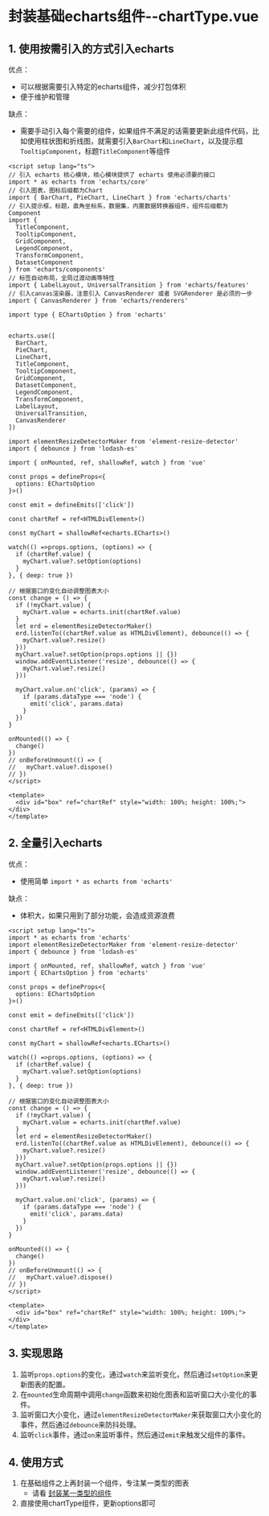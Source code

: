 # 封装基础echarts组件--chartType.vue

## 1. 使用按需引入的方式引入echarts
优点：
  - 可以根据需要引入特定的echarts组件，减少打包体积
  - 便于维护和管理

缺点：
  - 需要手动引入每个需要的组件，如果组件不满足的话需要更新此组件代码，比如使用柱状图和折线图，就需要引入`BarChart`和`LineChart`，以及提示框`TooltipComponent`，标题`TitleComponent`等组件
```vue
<script setup lang="ts">
// 引入 echarts 核心模块，核心模块提供了 echarts 使用必须要的接口
import * as echarts from 'echarts/core'
// 引入图表，图标后缀都为Chart
import { BarChart, PieChart, LineChart } from 'echarts/charts'
// 引入提示框，标题，直角坐标系，数据集，内置数据转换器组件，组件后缀都为 Component
import {
  TitleComponent,
  TooltipComponent,
  GridComponent,
  LegendComponent,
  TransformComponent,
  DatasetComponent
} from 'echarts/components'
// 标签自动布局，全局过渡动画等特性
import { LabelLayout, UniversalTransition } from 'echarts/features'
// 引入canvas渲染器，注意引入 CanvasRenderer 或者 SVGRenderer 是必须的一步
import { CanvasRenderer } from 'echarts/renderers'

import type { EChartsOption } from 'echarts'


echarts.use([
  BarChart,
  PieChart,
  LineChart,
  TitleComponent,
  TooltipComponent,
  GridComponent,
  DatasetComponent,
  LegendComponent,
  TransformComponent,
  LabelLayout,
  UniversalTransition,
  CanvasRenderer
])

import elementResizeDetectorMaker from 'element-resize-detector'
import { debounce } from 'lodash-es'

import { onMounted, ref, shallowRef, watch } from 'vue'

const props = defineProps<{
  options: EChartsOption
}>()

const emit = defineEmits(['click'])

const chartRef = ref<HTMLDivElement>()

const myChart = shallowRef<echarts.ECharts>()

watch(() =>props.options, (options) => {
  if (chartRef.value) {
    myChart.value?.setOption(options)
  }
}, { deep: true })

// 根据窗口的变化自动调整图表大小
const change = () => {
  if (!myChart.value) {
    myChart.value = echarts.init(chartRef.value)
  }
  let erd = elementResizeDetectorMaker()
  erd.listenTo((chartRef.value as HTMLDivElement), debounce(() => {
    myChart.value?.resize()
  }))
  myChart.value?.setOption(props.options || {})
  window.addEventListener('resize', debounce(() => {
    myChart.value?.resize()
  }))

  myChart.value.on('click', (params) => {
    if (params.dataType === 'node') {
      emit('click', params.data)
    }
  })
}

onMounted(() => {
  change()
})
// onBeforeUnmount(() => {
//   myChart.value?.dispose()
// })
</script>

<template>
  <div id="box" ref="chartRef" style="width: 100%; height: 100%;"></div>
</template>

```
## 2. 全量引入echarts
优点：
 - 使用简单 `import * as echarts from 'echarts'`

缺点：
 - 体积大，如果只用到了部分功能，会造成资源浪费

```vue
<script setup lang="ts">
import * as echarts from 'echarts'
import elementResizeDetectorMaker from 'element-resize-detector'
import { debounce } from 'lodash-es'

import { onMounted, ref, shallowRef, watch } from 'vue'
import { EChartsOption } from 'echarts'

const props = defineProps<{
  options: EChartsOption
}>()

const emit = defineEmits(['click'])

const chartRef = ref<HTMLDivElement>()

const myChart = shallowRef<echarts.ECharts>()

watch(() =>props.options, (options) => {
  if (chartRef.value) {
    myChart.value?.setOption(options)
  }
}, { deep: true })

// 根据窗口的变化自动调整图表大小
const change = () => {
  if (!myChart.value) {
    myChart.value = echarts.init(chartRef.value)
  }
  let erd = elementResizeDetectorMaker()
  erd.listenTo((chartRef.value as HTMLDivElement), debounce(() => {
    myChart.value?.resize()
  }))
  myChart.value?.setOption(props.options || {})
  window.addEventListener('resize', debounce(() => {
    myChart.value?.resize()
  }))

  myChart.value.on('click', (params) => {
    if (params.dataType === 'node') {
      emit('click', params.data)
    }
  })
}

onMounted(() => {
  change()
})
// onBeforeUnmount(() => {
//   myChart.value?.dispose()
// })
</script>

<template>
  <div id="box" ref="chartRef" style="width: 100%; height: 100%;"></div>
</template>

```

## 3. 实现思路

1. 监听`props.options`的变化，通过`watch`来监听变化，然后通过`setOption`来更新图表的配置。
2. 在`mounted`生命周期中调用`change`函数来初始化图表和监听窗口大小变化的事件。
3. 监听窗口大小变化，通过`elementResizeDetectorMaker`来获取窗口大小变化的事件，然后通过`debounce`来防抖处理。
4. 监听`click`事件，通过`on`来监听事件，然后通过`emit`来触发父组件的事件。

## 4. 使用方式
1. 在基础组件之上再封装一个组件，专注某一类型的图表
    - 请看 [封装某一类型的组件](/Echarts/vue/BarChart.md)
2. 直接使用chartType组件，更新options即可
